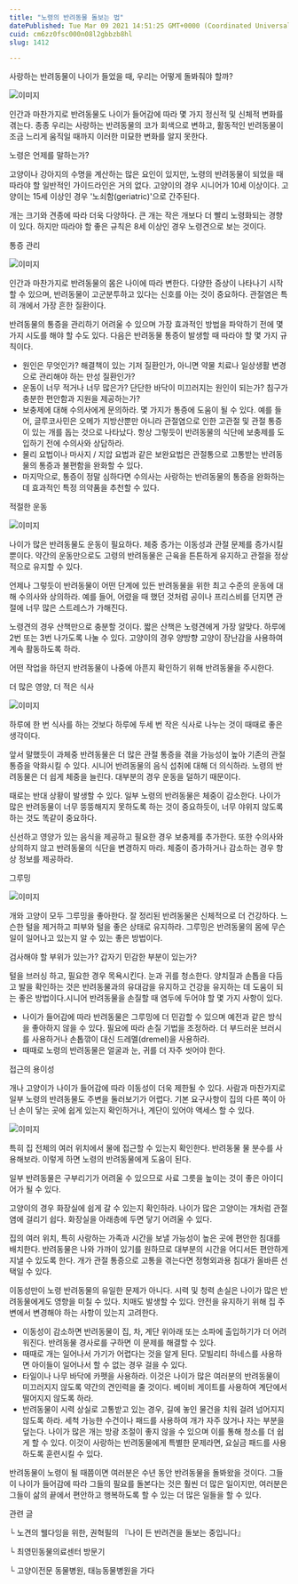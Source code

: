 ```yaml
---
title: "노령의 반려동물 돌보는 법"
datePublished: Tue Mar 09 2021 14:51:25 GMT+0000 (Coordinated Universal Time)
cuid: cm6zz0fsc000n08l2gbbzb8hl
slug: 1412

---
```



사랑하는 반려동물이 나이가 들었을 때, 우리는 어떻게 돌봐줘야 할까?

![이미지](https://cdn.hashnode.com/res/hashnode/image/upload/v1739247414338/03697781-c50e-424f-8c1c-b381ae581895.jpeg)

인간과 마찬가지로 반려동물도 나이가 들어감에 따라 몇 가지 정신적 및 신체적 변화를 겪는다. 종종 우리는 사랑하는 반려동물의 코가 회색으로 변하고, 활동적인 반려동물이 조금 느리게 움직일 때까지 이러한 미묘한 변화를 알지 못한다.

노령은 언제를 말하는가?

고양이나 강아지의 수명을 계산하는 많은 요인이 있지만, 노령의 반려동물이 되었을 때 따라야 할 일반적인 가이드라인은 거의 없다. 고양이의 경우 시니어가 10세 이상이다. 고양이는 15세 이상인 경우 '노쇠함(geriatric)'으로 간주된다.

개는 크기와 견종에 따라 더욱 다양하다. 큰 개는 작은 개보다 더 빨리 노령화되는 경향이 있다. 하지만 따라야 할 좋은 규칙은 8세 이상인 경우 노령견으로 보는 것이다.

통증 관리

![이미지](https://cdn.hashnode.com/res/hashnode/image/upload/v1739247416573/ffc8e881-dde2-4bb9-a57f-8a6acf6fe009.jpeg)

인간과 마찬가지로 반려동물의 몸은 나이에 따라 변한다. 다양한 증상이 나타나기 시작할 수 있으며, 반려동물이 고군분투하고 있다는 신호를 아는 것이 중요하다. 관절염은 특히 개에서 가장 흔한 질환이다.

반려동물의 통증을 관리하기 어려울 수 있으며 가장 효과적인 방법을 파악하기 전에 몇 가지 시도를 해야 할 수도 있다. 다음은 반려동물 통증이 발생할 때 따라야 할 몇 가지 규칙이다.

- 원인은 무엇인가? 해결책이 있는 기저 질환인가, 아니면 약물 치료나 일상생활 변경으로 관리해야 하는 만성 질환인가?
- 운동이 너무 적거나 너무 많은가? 단단한 바닥이 미끄러지는 원인이 되는가? 침구가 ​​충분한 편안함과 지원을 제공하는가?
- 보충제에 대해 수의사에게 문의하라. 몇 가지가 통증에 도움이 될 수 있다. 예를 들어, 글루코사민은 오메가 지방산뿐만 아니라 관절염으로 인한 고관절 및 관절 통증이 있는 ​​개를 돕는 것으로 나타났다. 항상 그렇듯이 반려동물의 식단에 보충제를 도입하기 전에 수의사와 상담하라.
- 물리 요법이나 마사지 / 지압 요법과 같은 보완요법은 관절통으로 고통받는 반려동물의 통증과 불편함을 완화할 수 있다.
- 마지막으로, 통증이 정말 심하다면 수의사는 사랑하는 반려동물의 통증을 완화하는 데 효과적인 특정 의약품을 추천할 수 있다.

적절한 운동

![이미지](https://cdn.hashnode.com/res/hashnode/image/upload/v1739247418680/ca9c14dc-a27f-4325-9eeb-a89088aae0f0.jpeg)

나이가 많은 반려동물도 운동이 필요하다. 체중 증가는 이동성과 관절 문제를 증가시킬 뿐이다. 약간의 운동만으로도 고령의 반려동물은 근육을 튼튼하게 유지하고 관절을 정상적으로 유지할 수 있다.

언제나 그렇듯이 반려동물이 어떤 단계에 있든 반려동물을 위한 최고 수준의 운동에 대해 수의사와 상의하라. 예를 들어, 어렸을 때 했던 것처럼 공이나 프리스비를 던지면 관절에 너무 많은 스트레스가 가해진다.

노령견의 경우 산책만으로 충분할 것이다. 짧은 산책은 노령견에게 가장 알맞다. 하루에 2번 또는 3번 나가도록 나눌 수 있다. 고양이의 경우 양방향 고양이 장난감을 사용하여 계속 활동하도록 하라.

어떤 작업을 하던지 반려동물이 나중에 아픈지 확인하기 위해 반려동물을 주시한다.

더 많은 영양, 더 적은 식사

![이미지](https://cdn.hashnode.com/res/hashnode/image/upload/v1739247420954/1d7edd69-42ea-4a07-a2d6-1a9a3c648b5a.jpeg)

하루에 한 번 식사를 하는 것보다 하루에 두세 번 작은 식사로 나누는 것이 때때로 좋은 생각이다.

앞서 말했듯이 과체중 반려동물은 더 많은 관절 통증을 겪을 가능성이 높아 기존의 관절 통증을 악화시킬 수 있다. 시니어 반려동물의 음식 섭취에 대해 더 의식하라. 노령의 반려동물은 더 쉽게 체중을 늘린다. 대부분의 경우 운동을 덜하기 때문이다.

때로는 반대 상황이 발생할 수 있다. 일부 노령의 반려동물은 체중이 감소한다. 나이가 많은 반려동물이 너무 뚱뚱해지지 못하도록 하는 것이 중요하듯이, 너무 야위지 않도록 하는 것도 똑같이 중요하다.

신선하고 영양가 있는 음식을 제공하고 필요한 경우 보충제를 추가한다. 또한 수의사와 상의하지 않고 반려동물의 식단을 변경하지 마라. 체중이 증가하거나 감소하는 경우 항상 정보를 제공하라.

그루밍

![이미지](https://cdn.hashnode.com/res/hashnode/image/upload/v1739247423245/3c2808df-328b-4668-a667-5cdb83ca77e7.jpeg)

개와 고양이 모두 그루밍을 좋아한다. 잘 정리된 반려동물은 신체적으로 더 건강하다. 느슨한 털을 제거하고 피부와 털을 좋은 상태로 유지하라. 그루밍은 반려동물의 몸에 무슨 일이 일어나고 있는지 알 수 있는 좋은 방법이다.

검사해야 할 부위가 있는가? 갑자기 민감한 부분이 있는가?

털을 브러싱 하고, 필요한 경우 목욕시킨다. 눈과 귀를 청소한다. 양치질과 손톱을 다듬고 발을 확인하는 것은 반려동물과의 유대감을 유지하고 건강을 유지하는 데 도움이 되는 좋은 방법이다.시니어 반려동물을 손질할 때 염두에 두어야 할 몇 가지 사항이 있다.

- 나이가 들어감에 따라 반려동물은 그루밍에 더 민감할 수 있으며 예전과 같은 방식을 좋아하지 않을 수 있다. 필요에 따라 손질 기법을 조정하라. 더 부드러운 브러시를 사용하거나 손톱깎이 대신 드레멜(dremel)을 사용하라.
- 때때로 노령의 반려동물은 얼굴과 눈, 귀를 더 자주 씻어야 한다.

접근의 용이성

개나 고양이가 나이가 들어감에 따라 이동성이 더욱 제한될 수 있다. 사람과 마찬가지로 일부 노령의 반려동물도 주변을 둘러보기가 어렵다. 기본 요구사항이 집의 다른 쪽이 아닌 손이 닿는 곳에 쉽게 있는지 확인하거나, 계단이 있어야 액세스 할 수 있다.

![이미지](https://cdn.hashnode.com/res/hashnode/image/upload/v1739247425308/7965c4b3-fbae-4401-a352-c2a2297d034c.jpeg)

특히 집 전체의 여러 위치에서 물에 접근할 수 있는지 확인한다. 반려동물 물 분수를 사용해보라. 이렇게 하면 노령의 반려동물에게 도움이 된다.

일부 반려동물은 구부리기가 어려울 수 있으므로 사료 그릇을 높이는 것이 좋은 아이디어가 될 수 있다.

고양이의 경우 화장실에 쉽게 갈 수 있는지 확인하라. 나이가 많은 고양이는 개처럼 관절염에 걸리기 쉽다. 화장실을 아래층에 두면 닿기 어려울 수 있다.

집의 여러 위치, 특히 사랑하는 가족과 시간을 보낼 가능성이 높은 곳에 편안한 침대를 배치한다. 반려동물은 나와 가까이 있기를 원하므로 대부분의 시간을 어디서든 편안하게 지낼 수 있도록 한다. 개가 관절 통증으로 고통을 겪는다면 정형외과용 침대가 올바른 선택일 수 있다.

이동성만이 노령 반려동물의 유일한 문제가 아니다. 시력 및 청력 손실은 나이가 많은 반려동물에게도 영향을 미칠 수 있다. 치매도 발생할 수 있다. 안전을 유지하기 위해 집 주변에서 변경해야 하는 사항이 있는지 고려한다.

- 이동성이 감소하면 반려동물이 집, 차, 계단 위아래 또는 소파에 출입하기가 더 어려워진다. 반려동물 경사로를 구하면 이 문제를 해결할 수 있다.
- 때때로 개는 일어나서 가기가 어렵다는 것을 알게 된다. 모빌리티 하네스를 사용하면 아이들이 일어나서 할 수 없는 경우 걸을 수 있다.
- 타일이나 나무 바닥에 카펫을 사용하라. 이것은 나이가 많은 여러분의 반려동물이 미끄러지지 않도록 약간의 견인력을 줄 것이다. 베이비 게이트를 사용하여 계단에서 떨어지지 않도록 하라.
- 반려동물이 시력 상실로 고통받고 있는 경우, 길에 놓인 물건을 치워 걸려 넘어지지 않도록 하라. 세척 가능한 수건이나 패드를 사용하여 개가 자주 앉거나 자는 부분을 덮는다. 나이가 많은 개는 방광 조절이 좋지 않을 수 있으며 이를 통해 청소를 더 쉽게 할 수 있다. 이것이 사랑하는 반려동물에게 특별한 문제라면, 요실금 패드를 사용하도록 훈련시킬 수 있다.

반려동물이 노령이 될 때쯤이면 여러분은 수년 동안 반려동물을 돌봐왔을 것이다. 그들이 나이가 들어감에 따라 그들의 필요를 돌본다는 것은 훨씬 더 많은 일이지만, 여러분은 그들이 삶의 끝에서 편안하고 행복하도록 할 수 있는 더 많은 일들을 할 수 있다.

관련 글

└ 노견의 웰다잉을 위한, 권혁필의 『나이 든 반려견을 돌보는 중입니다』

└ 최영민동물의료센터 방문기

└ 고양이전문 동물병원, 태능동물병원을 가다
